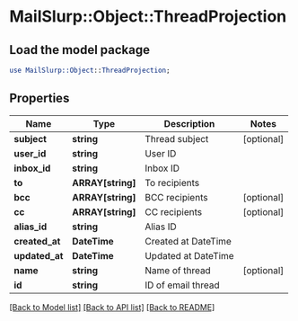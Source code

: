 # MailSlurp::Object::ThreadProjection

## Load the model package
```perl
use MailSlurp::Object::ThreadProjection;
```

## Properties
Name | Type | Description | Notes
------------ | ------------- | ------------- | -------------
**subject** | **string** | Thread subject | [optional] 
**user_id** | **string** | User ID | 
**inbox_id** | **string** | Inbox ID | 
**to** | **ARRAY[string]** | To recipients | 
**bcc** | **ARRAY[string]** | BCC recipients | [optional] 
**cc** | **ARRAY[string]** | CC recipients | [optional] 
**alias_id** | **string** | Alias ID | 
**created_at** | **DateTime** | Created at DateTime | 
**updated_at** | **DateTime** | Updated at DateTime | 
**name** | **string** | Name of thread | [optional] 
**id** | **string** | ID of email thread | 

[[Back to Model list]](../README#documentation-for-models) [[Back to API list]](../README#documentation-for-api-endpoints) [[Back to README]](../README)


